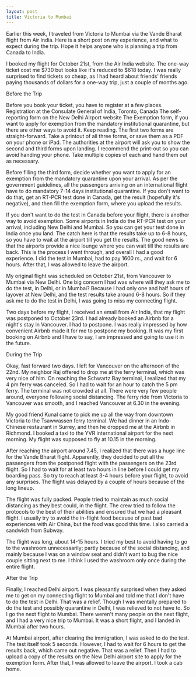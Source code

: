 ```yaml
---
layout: post
title: Victoria to Mumbai
---
```


Earlier this week, I traveled from Victoria to Mumbai via the Vande Bharat flight from Air India. Here is a short post on my experience, and what to expect during the trip. Hope it helps anyone who is planning a trip from Canada to India.



I booked my flight for October 21st, from the Air India website. The one-way ticket cost me $730 but looks like it's reduced to $618 today. I was really surprised to find tickets so cheap, as I had heard about friends' friends paying thousands of dollars for a one-way trip, just a couple of months ago.



Before the Trip



Before you book your ticket, you have to register at a few places. 
Registration at the Consulate General of India, Toronto, Canada 
The self-reporting form on the New Delhi Airport website
The Exemption form, if you want to apply for exemption from the mandatory institutional quarantine, but there are other ways to avoid it. Keep reading. 
The first two forms are straight-forward. Take a printout of all three forms, or save them as a PDF on your phone or iPad. The authorities at the airport will ask you to show the second and third forms upon landing. I recommend the print-out so you can avoid handing your phone. Take multiple copies of each and hand them out as necessary.



Before filling the third form, decide whether you want to apply for an exemption from the mandatory quarantine upon your arrival. As per the government guidelines, all the passengers arriving on an international flight have to do mandatory 7-14 days institutional quarantine. If you don't want to do that, get an RT-PCR test done in Canada, get the result (hopefully it's negative), and then fill the exemption form, where you upload the results.



If you don't want to do the test in Canada before your flight, there is another way to avoid exemption. Some airports in India do the RT-PCR test on your arrival, including New Delhi and Mumbai. So you can get your test done in India once you land. The catch here is that the results take up to 6-8 hours, so you have to wait at the airport till you get the results. The good news is that the airports provide a nice lounge where you can wait till the results are back. This is the process I went through, and overall I had a good experience. I did the test in Mumbai, had to pay 1600 rs., and wait for 6 hours. After that, I was allowed to leave the airport.



My original flight was scheduled on October 21st, from Vancouver to Mumbai via New Delhi. One big concern I had was where will they ask me to do the test, in Delhi, or in Mumbai? Because I had only one and half hours of layover at New Delhi, and the test results take around 6-8 hours. So if they ask me to do the test in Delhi, I was going to miss my connecting flight.



Two days before my flight, I received an email from Air India, that my flight was postponed to October 23rd. I had already booked an Airbnb for a night's stay in Vancouver. I had to postpone. I was really impressed by how convenient Airbnb made it for me to postpone my booking. It was my first booking on Airbnb and I have to say, I am impressed and going to use it in the future.



During the Trip



Okay, fast forward two days. I left for Vancouver on the afternoon of the 22nd. My neighbor Raj offered to drop me at the ferry terminal, which was very nice of him. On reaching the Schwartz Bay terminal, I realized that my 4 pm ferry was canceled. So I had to wait for an hour to catch the 5 pm ferry. The terminal was not crowded at all. There were very few people around, everyone following social distancing. The ferry ride from Victoria to Vancouver was smooth, and I reached Vancouver at 6.30 in the evening.



My good friend Kunal came to pick me up all the way from downtown Victoria to the Tsawwassen ferry terminal. We had dinner in an Indo-Chinese restaurant in Surrey, and then he dropped me at the Airbnb in Richmond. I booked a taxi to the YVR international airport for the next morning. My flight was supposed to fly at 10.15 in the morning.



After reaching the airport around 7.45, I realized that there was a huge line for the Vande Bharat flight. Apparently, they decided to put all the passengers from the postponed flight with the passengers on the 23rd flight. So I had to wait for at least two hours in line before I could get my boarding pass. So try to reach at least 3-4 hours before your flight, to avoid any surprises. The flight was delayed by a couple of hours because of the long lineup.



The flight was fully packed. People tried to maintain as much social distancing as they best could, in the flight. The crew tried to follow the protocols to the best of their abilities and ensured that we had a pleasant flight. I usually try to avoid the in-flight food because of past bad experiences with Air China, but the food was good this time. I also carried a sandwich from Subway.



The flight was long, about 14-15 hours. I tried my best to avoid having to go to the washroom unnecessarily; partly because of the social distancing, and mainly because I was on a window seat and didn't want to bug the nice couple sitting next to me. I think I used the washroom only once during the entire flight.



After the Trip



Finally, I reached Delhi airport. I was pleasantly surprised when they asked me to get on my connecting flight to Mumbai and told me that I don't have to do the test in Delhi. That was a relief. Though I was mentally prepared to do the test and possibly quarantine in Delhi, I was relieved to not have to. So I go the next flight to Mumbai. There weren't many people on the next flight, and I had a very nice trip to Mumbai. It was a short flight, and I landed in Mumbai after two hours. 



At Mumbai airport, after clearing the immigration, I was asked to do the test. The test itself took 5 seconds. However, I had to wait for 6 hours to get the results back, which came out negative. That was a relief. Then I had to upload a copy of the results on the New Delhi airport site to apply for the exemption form. After that, I was allowed to leave the airport. I took a cab home. 